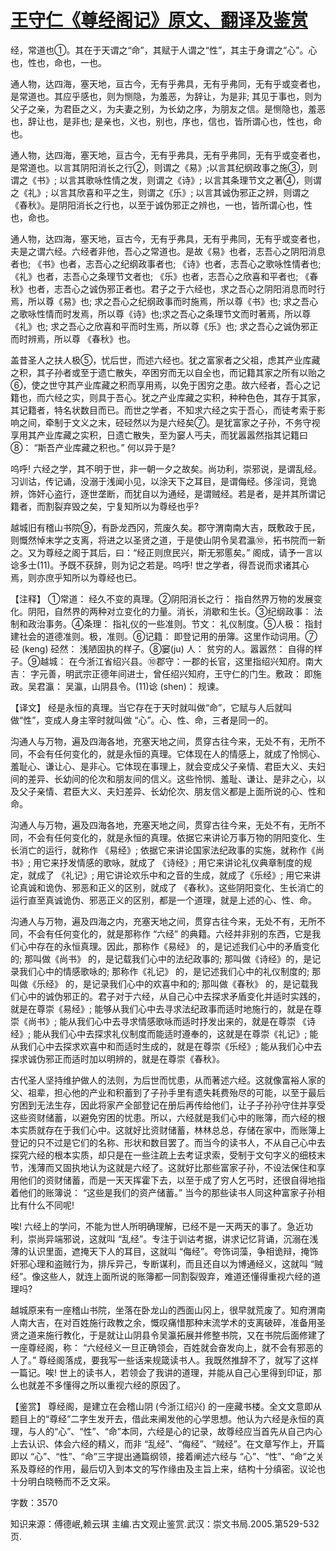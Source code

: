 # [王守仁《尊经阁记》原文、翻译及鉴赏](https://www.vrrw.net/wx/14191.html)

经，常道也①。其在于天谓之“命”，其赋于人谓之“性”，其主于身谓之“心”。心也，性也，命也，一也。

通人物，达四海，塞天地，亘古今，无有乎弗具，无有乎弗同，无有乎或变者也，是常道也。其应乎感也，则为恻隐，为羞恶，为辞让，为是非; 其见于事也，则为父子之亲，为君臣之义，为夫妻之别，为长幼之序，为朋友之信。是恻隐也，羞恶也，辞让也，是非也; 是亲也，义也，别也，序也，信也，皆所谓心也，性也，命也。

通人物，达四海，塞天地，亘古今，无有乎弗具，无有乎弗同，无有乎或变者也，是常道也。以言其阴阳消长之行②，则谓之《易》;以言其纪纲政事之施③，则谓之《书》; 以言其歌咏性情之发，则谓之《诗》; 以言其条理节文之著④，则谓之《礼》; 以言其欣喜和平之生，则谓之《乐》; 以言其诚伪邪正之辨，则谓之《春秋》。是阴阳消长之行也，以至于诚伪邪正之辨也，一也，皆所谓心也，性也，命也。

通人物，达四海，塞天地，亘古今，无有乎弗具，无有乎弗同，无有乎或变者也，夫是之谓六经。六经者非他，吾心之常道也。是故《易》也者，志吾心之阴阳消息者也; 《书》也者，志吾心之纪纲政事者也; 《诗》也者，志吾心之歌咏性情者也; 《礼》也者，志吾心之条理节文者也; 《乐》也者，志吾心之欣喜和平者也; 《春秋》也者，志吾心之诚伪邪正者也。君子之于六经也，求之吾心之阴阳消息而时行焉，所以尊《易》也; 求之吾心之纪纲政事而时施焉，所以尊《书》也; 求之吾心之歌咏性情而时发焉，所以尊《诗》也;求之吾心之条理节文而时著焉，所以尊《礼》也; 求之吾心之欣喜和平而时生焉，所以尊《乐》也; 求之吾心之诚伪邪正而时辨焉，所以尊 《春秋》也。

盖昔圣人之扶人极⑤，忧后世，而述六经也。犹之富家者之父祖，虑其产业库藏之积，其子孙者或至于遗亡散失，卒困穷而无以自全也，而记籍其家之所有以贻之⑥，使之世守其产业库藏之积而享用焉，以免于困穷之患。故六经者，吾心之记籍也，而六经之实，则具于吾心。犹之产业库藏之实积，种种色色，其存于其家，其记籍者，特名状数目而已。而世之学者，不知求六经之实于吾心，而徒考索于影响之间，牵制于文义之末，硁硁然以为是六经矣⑦。是犹富家之子孙，不务守视享用其产业库藏之实积，日遗亡散失，至为窭人丐夫，而犹嚣嚣然指其记籍曰⑧： “斯吾产业库藏之积也。” 何以异于是?

呜呼! 六经之学，其不明于世，非一朝一夕之故矣。尚功利，崇邪说，是谓乱经。习训诂，传记诵，没溺于浅闻小见，以涂天下之耳目，是谓侮经。侈淫词，竞诡辨，饰奸心盗行，逐世垄断，而犹自以为通经，是谓贼经。若是者，是并其所谓记籍者，而割裂弃毁之矣，宁复知所以为尊经也乎?

越城旧有稽山书院⑨，有卧龙西冈，荒废久矣。郡守渭南南大吉，既敷政于民，则慨然悼末学之支离，将进之以圣贤之道，于是使山阴令吴君瀛⑩，拓书院而一新之。又为尊经之阁于其后，曰：“经正则庶民兴，斯无邪慝矣。” 阁成，请予一言以谂多士(11)。予既不获辞，则为记之若是。呜呼! 世之学者，得吾说而求诸其心焉，则亦庶乎知所以为尊经也已。



【注释】 ①常道： 经久不变的真理。②阴阳消长之行： 指自然界万物的发展变化。阴阳，自然界的两种对立变化的力量。消长，消歇和生长。③纪纲政事： 法制和政治事务。④条理： 指礼仪的一些准则。节文： 礼仪制度。⑤人极： 指封建社会的道德准则。极，准则。⑥记籍： 即登记用的册簿。这里作动词用。⑦硁 (keng) 硁然： 浅陋固执的样子。⑧窭(ju) 人： 贫穷的人。嚣嚣然： 自得的样子。⑨越城： 在今浙江省绍兴县。⑩郡守：一郡的长官，这里指绍兴知府。南大吉： 字元善，明武宗正德年间进士，曾任绍兴知府，王守仁的门生。敷政： 即施政。吴君瀛： 吴瀛，山阴县令。(11)谂 (shen)： 规谏。

【译文】 经是永恒的真理。当它存在于天时就叫做“命”，它赋与人后就叫做“性”，变成人身主宰时就叫做 “心”。心、性、命，三者是同一的。

沟通人与万物，遍及四海各地，充塞天地之间，贯穿古往今来，无处不有，无所不同，不会有任何变化的，就是永恒的真理。它体现在人的情感上，就成了怜悯心、羞耻心、谦让心、是非心。它体现在事理上，就会变成父子亲情、君臣大义、夫妇间的差异、长幼间的伦次和朋友间的信义。这些怜悯、羞耻、谦让、是非之心，以及父子亲情、君臣大义、夫妇差异、长幼伦次、朋友信义都是上面所说的心、性和命。

沟通人与万物，遍及四海各地，充塞天地之间，贯穿古往今来，无处不有，无所不同，不会有任何变化的，就是永恒的真理。依据它来讲论万事万物的阴阳变化、生长消亡的运行，就称作 《易经》; 依据它来讲论国家法纪政事的实施，就称作《尚书》; 用它来抒发情感的歌咏，就成了 《诗经》; 用它来讲论礼仪典章制度的规定，就成了 《礼记》; 用它讲论欢乐中和之音的生成，就成了《乐经》; 用它来讲论真诚和诡伪、邪恶和正义的区别，就成了 《春秋》。这些阴阳变化、生长消亡的运行直至真诚诡伪、邪恶正义的区别，都是一个道理，就是上述的心、性、命。

沟通人与万物，遍及四海之内，充塞天地之间，贯穿古往今来，无处不有，无所不同，不会有任何变化的，就是那称作 “六经” 的典籍。六经并非别的东西，它是我们心中存在的永恒真理。因此，那称作《易经》 的，是记述我们心中的矛盾变化的; 那叫做《尚书》 的，是记载我们心中的法纪政事的; 那叫做《诗经》的，是记录我们心中的情感歌咏的; 那称作《礼记》 的，是记述我们心中的礼仪制度的; 那叫做《乐经》 的，是记录我们心中的欢喜中和的; 那叫做《春秋》 的，是记载我们心中的诚伪邪正的。君子对于六经，从自己心中去探求矛盾变化并适时实践的，就是在尊崇《易经》; 能够从我们心中去寻求法纪政事而适时地施行的，就是在尊崇《尚书》; 能从我们心中去寻求情感歌咏而适时抒发出来的，就是在尊崇 《诗经》; 能从我们心中去探求礼仪制度而能适时遵奉的，这就是在尊崇《礼记》; 能从我们心中去探求欢喜中和而适时生成的，就是在尊崇《乐经》; 能从我们心中去探求诚伪邪正而适时加以明辨的，就是在尊崇《春秋》。

古代圣人坚持维护做人的法则，为后世而忧患，从而著述六经。这就像富裕人家的父、祖辈，担心他的产业和积蓄到了子孙手里有遗失耗费殆尽的可能，以至于最后穷困到无法生存，因此将家产全部登记在册后再传给他们，让子子孙孙守住并享受这些资财储蓄，以避免穷困的忧患。所以，六经就是我们心中的账簿，而六经的根本实质就存在于我们心中。这就好比资财储蓄，林林总总，存储在家中，而账簿上登记的只不过是它们的名称、形状和数目罢了。而当今的读书人，不从自己心中去探究六经的根本实质，却只是在一些注疏上去考证求索，受制于文句字义的细枝末节，浅薄而又固执地认为这就是六经了。这就好比那些富家子孙，不设法保住和享用他们的资财储蓄，而是一天天挥霍下去，以至于成了穷人乞丐时，还很自得地指着他们的账簿说： “这些是我们的资产储蓄。” 当今的那些读书人同这种富家子孙相比有什么不同呢!

唉! 六经上的学问，不能为世人所明确理解，已经不是一天两天的事了。急近功利，崇尚异端邪说，这就叫 “乱经”。专注于训诂考据，讲求记忆背诵，沉溺在浅薄的认识里面，遮掩天下人的耳目，这就叫 “侮经”。夸饰词藻，争相诡辩，掩饰奸邪心理和盗贼行为，排斥异己，专断谋利，而且还自以为博通经义，这就叫 “贼经”。像这些人，就连上面所说的账簿都一同割裂毁弃，难道还懂得重视六经的道理吗?

越城原来有一座稽山书院，坐落在卧龙山的西面山冈上，很早就荒废了。知府渭南人南大吉，在对百姓施行政教之余，慨叹痛惜那种末流学术的支离破碎，准备用圣贤之道来施行教化，于是就让山阴县令吴瀛拓展并修整书院，又在书院后面修建了一座尊经阁，称： “六经经义一旦正确领会，百姓就会奋发向上，就不会有邪恶的人了。” 尊经阁落成，要我写一些话来规箴读书人。我既然推辞不了，就写了这样一篇记。唉! 世上的读书人，若领会了我讲的道理，并能从自己心里得到印证，那么也就差不多懂得之所以重视六经的原因了。

【鉴赏】 尊经阁，是建立在会稽山阴 (今浙江绍兴) 的一座藏书楼。全文文意即从题目上的“尊经”二字生发开去，借此来阐发他的心学思想。他认为六经是永恒的真理，与人的“心”、“性”、“命”本同，六经是心的记录，故尊经应当首先从自己内心上去认识、体会六经的精义，而非 “乱经”、“侮经”、“贼经”。在文章写作上，开篇即以 “心”、“性”、“命”三字提出通篇纲领，接着阐述六经与 “心”、“性”、“命”之关系及尊经的作用，最后切入到本文的写作缘由及主旨上来，结构十分缜密。议论也十分明白晓畅而不乏文采。

字数：3570

知识来源：傅德岷,赖云琪 主编.古文观止鉴赏.武汉：崇文书局.2005.第529-532页.

